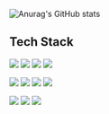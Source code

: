 ![Anurag's GitHub stats](https://github-readme-stats.vercel.app/api?username=ZoDeath&show_icons=true&theme=radical)

Tech Stack
-
<img src="https://img.shields.io/badge/Aftereffects-9999FF?style=flat&logo=adobeaftereffects&logoColor=white"/></a>
<img src="https://img.shields.io/badge/Photoshop-31A8FF?style=flat&logo=adobephotoshop&logoColor=white"/></a>
<img src="https://img.shields.io/badge/Illustrator-FF9A00?style=flat&logo=adobeillustrator&logoColor=white"/></a>
<img src="https://img.shields.io/badge/Premier-9999FF?style=flat&logo=adobepremierepro&logoColor=white"/></a>

<img src="https://img.shields.io/badge/unity-000000?style=flat&logo=unity&logoColor=white"/></a>
<img src="https://img.shields.io/badge/C4d-011A6A?style=flat&logo=cinema4d&logoColor=white"/></a>
<img src="https://img.shields.io/badge/blender-E87D0D?style=flat&logo=blender&logoColor=white"/></a>
<img src="https://img.shields.io/badge/figma-F24E1E?style=flat&logo=figma&logoColor=white"/></a>

<img src="https://img.shields.io/badge/Python-3776AB?style=flat-square&logo=Python&logoColor=white"/></a>
<img src="https://img.shields.io/badge/C++-3776AB?style=flat-square&logo=cplusplus&logoColor=white"/></a>
<img src="https://img.shields.io/badge/c%23-%23239120.svg?style=for-the-badge&logo=c-sharp&logoColor=white"/></a>

<!--
**ZoDeath/ZoDeath** is a ✨ _special_ ✨ repository because its `README.md` (this file) appears on your GitHub profile.

Here are some ideas to get you started:


![Anurag's GitHub stats](https://github-readme-stats.vercel.app/api?username=사용자ID&show_icons=true&theme=radical)
- 🌱 I’m currently learning ...
- 👯 I’m looking to collaborate on ...
- 🤔 I’m looking for help with ...
- 💬 Ask me about ...
- 📫 How to reach me: ...
- 😄 Pronouns: ...
- ⚡ Fun fact: ...
-->
